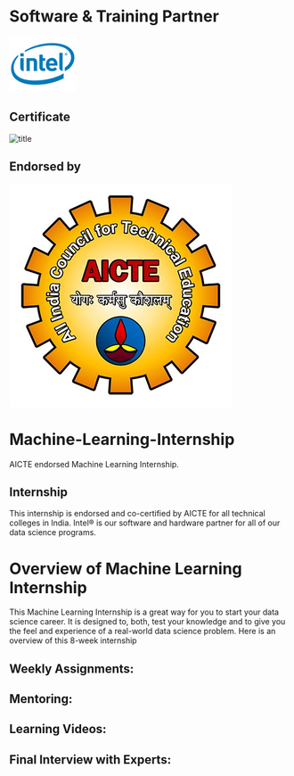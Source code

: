 # Software & Training Partner
![title](intel.png)
## Certificate
![title](certi.png)

## Endorsed by
![title](aicte.jpg)


# Machine-Learning-Internship
AICTE endorsed Machine Learning Internship. 

## Internship
This internship is endorsed and co-certified by AICTE for all technical colleges in India. Intel® is our software and hardware partner for all of our data science programs.

# Overview of Machine Learning Internship
This Machine Learning Internship is a great way for you to start your data science career. It is designed to, both, test your knowledge and to give you the feel and experience of a real-world data science problem. Here is an overview of this 8-week internship

## Weekly Assignments:
## Mentoring:
## Learning Videos:
## Final Interview with Experts:


